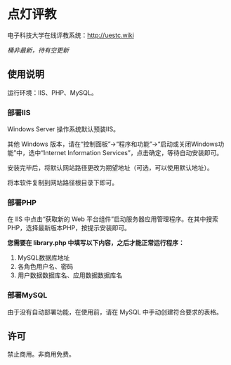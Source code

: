 # 点灯评教
电子科技大学在线评教系统：http://uestc.wiki

*桶非最新，待有空更新*

## 使用说明

运行环境：IIS、PHP、MySQL。

### 部署IIS

Windows Server 操作系统默认预装IIS。

其他 Windows 版本，请在“控制面板”→“程序和功能”→“启动或关闭Windows功能”中，选中“Internet Information Services”，点击确定，等待自动安装即可。

安装完毕后，将默认网站路径更改为期望地址（可选，可以使用默认地址）。

将本软件复制到网站路径根目录下即可。

### 部署PHP

在 IIS 中点击“获取新的 Web 平台组件”启动服务器应用管理程序。在其中搜索PHP，选择最新版本PHP，按提示安装即可。

**您需要在 library.php 中填写以下内容，之后才能正常运行程序：**
1. MySQL数据库地址
2. 各角色用户名、密码
3. 用户数据数据库名、应用数据数据库名

### 部署MySQL

由于没有自动部署功能，在使用前，请在 MySQL 中手动创建符合要求的表格。

## 许可

禁止商用。非商用免费。
